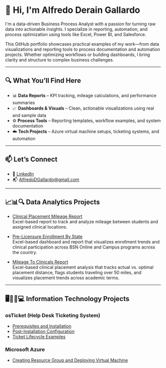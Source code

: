 # 👋 Hi, I'm Alfredo Derain Gallardo

I'm a data-driven Business Process Analyst with a passion for turning raw data into actionable insights. I specialize in reporting, automation, and process optimization using tools like Excel, Power BI, and Salesforce.

This GitHub portfolio showcases practical examples of my work—from data visualizations and reporting tools to process documentation and automation projects. Whether optimizing workflows or building dashboards, I bring clarity and structure to complex business challenges.

---

## 🔍 What You’ll Find Here

- 📊 **Data Reports** – KPI tracking, mileage calculations, and performance summaries  
- 📈 **Dashboards & Visuals** – Clean, actionable visualizations using real and sample data  
- ⚙️ **Process Tools** – Reporting templates, workflow examples, and system documentation  
- ☁️ **Tech Projects** – Azure virtual machine setups, ticketing systems, and automation

---

## 📫 Let’s Connect

- 💼 [LinkedIn](https://linkedin.com/in/AlfredoDGallardo)  
- 📬 AlfredoDGallardo@gmail.com  

---

## 📈📊🔍 Data Analytics Projects

- [Clinical Placement Mileage Report](https://github.com/AlfredoDGallardo/Clinical-Placement-Mileage-Report)  
  Excel-based report to track and analyze mileage between students and assigned clinical locations.

- [Pre-Licensure Enrollment By State](https://github.com/AlfredoDGallardo/PreLicensure-Enrollment-by-State/blob/main/README.md)   
  Excel-based dashboard and report that visualizes enrollment trends and clinical participation across BSN Online and Campus programs across the country.

- [Mileage To Clinicals Report](https://github.com/AlfredoDGallardo/Mileage-To-Clinicals/tree/main)  
  Excel-based clinical placement analysis that tracks actual vs. optimal placement distance, flags students traveling over 50 miles, and visualizes placement trends across academic terms.


---

## 🖥️👨‍💻💻 Information Technology Projects

### **osTicket (Help Desk Ticketing System)**
- [Prerequisites and Installation](https://github.com/AlfredoDGallardo/osTicket-Prereqs)  
- [Post-Installation Configuration](https://github.com/AlfredoDGallardo/osTicket-configurations)  
- [Ticket Lifecycle Examples](https://github.com/AlfredoDGallardo/osTicket-TicketExamples)  

### **Microsoft Azure**
- [Creating Resource Group and Deploying Virtual Machine](https://github.com/AlfredoDGallardo/MIcrosoftAzure-ResourceGroupVirtualMachine)  
